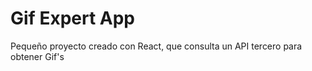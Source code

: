 # Gif Expert App

Pequeño proyecto creado con React, que consulta un API tercero para obtener Gif's


